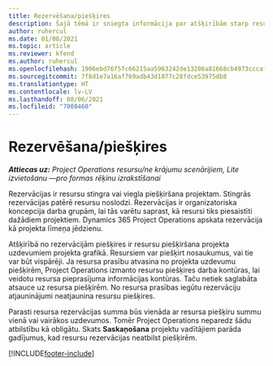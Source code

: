 ```yaml
---
title: Rezervēšana/piešķires
description: Šajā tēmā ir sniegta informācija par atšķirībām starp resursu rezervācijām un resursu piešķirēm.
author: ruhercul
ms.date: 01/08/2021
ms.topic: article
ms.reviewer: kfend
ms.author: ruhercul
ms.openlocfilehash: 1906ebd76f5fc66215aa5963242de13206a81668cb4973cccaf5b153514672d5
ms.sourcegitcommit: 7f8d1e7a16af769adb43d1877c28fdce53975db8
ms.translationtype: HT
ms.contentlocale: lv-LV
ms.lasthandoff: 08/06/2021
ms.locfileid: "7008460"
---
```

# <a name="bookings-vs-assignments"></a>Rezervēšana/piešķires

_**Attiecas uz:** Project Operations resursu/ne krājumu scenārijiem, Lite izvietošanu —pro formas rēķinu izrakstīšanai_

Rezervācijas ir resursu stingra vai viegla piešķiršana projektam. Stingrās rezervācijas patērē resursu noslodzi. Rezervācijas ir organizatoriska koncepcija darba grupām, lai tās varētu saprast, kā resursi tiks piesaistīti dažādiem projektiem. Dynamics 365 Project Operations apskata rezervācija kā projekta līmeņa jēdzienu. 

Atšķirībā no rezervācijām piešķires ir resursu piešķiršana projekta uzdevumiem projekta grafikā. Resursiem var piešķirt nosaukumus, vai tie var būt vispārēji.  Ja resursa prasību atvasina no projekta uzdevumu piešķirēm, Project Operations izmanto resursu piešķires darba kontūras, lai veidotu resursa pieprasījuma informācijas kontūras. Taču netiek saglabāta atsauce uz resursa piešķirēm. No resursa prasības iegūtu rezervāciju atjauninājumi neatjaunina resursu piešķires.

Parasti resursa rezervācijas summa būs vienāda ar resursa piešķiru summu vienā vai vairākos uzdevumos. Tomēr Project Operations neparedz šādu atbilstību kā obligātu. Skats **Saskaņošana** projektu vadītājiem parāda gadījumus, kad resursu rezervācijas neatbilst piešķirēm.




[!INCLUDE[footer-include](../includes/footer-banner.md)]